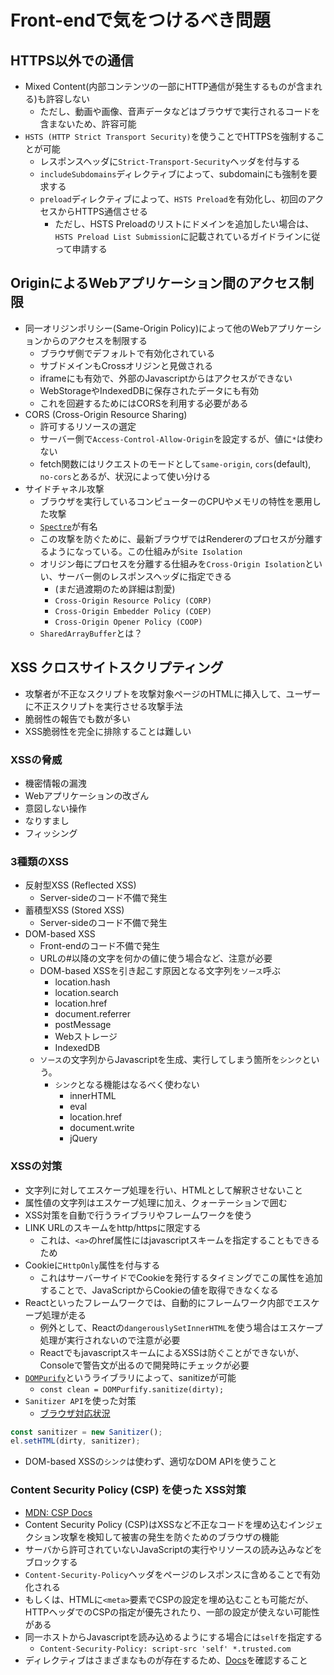 # Front-endで気をつけるべき問題

## HTTPS以外での通信

- Mixed Content(内部コンテンツの一部にHTTP通信が発生するものが含まれる)も許容しない
  - ただし、動画や画像、音声データなどはブラウザで実行されるコードを含まないため、許容可能
- `HSTS (HTTP Strict Transport Security)`を使うことでHTTPSを強制することが可能
  - レスポンスヘッダに`Strict-Transport-Security`ヘッダを付与する
  - `includeSubdomains`ディレクティブによって、subdomainにも強制を要求する
  - `preload`ディレクティブによって、`HSTS Preload`を有効化し、初回のアクセスからHTTPS通信させる
    - ただし、HSTS Preloadのリストにドメインを追加したい場合は、`HSTS Preload List Submission`に記載されているガイドラインに従って申請する

## OriginによるWebアプリケーション間のアクセス制限

- 同一オリジンポリシー(Same-Origin Policy)によって他のWebアプリケーションからのアクセスを制限する
  - ブラウザ側でデフォルトで有効化されている
  - サブドメインもCrossオリジンと見做される
  - iframeにも有効で、外部のJavascriptからはアクセスができない
  - WebStorageやIndexedDBに保存されたデータにも有効
  - これを回避するためにはCORSを利用する必要がある
- CORS (Cross-Origin Resource Sharing)
  - 許可するリソースの選定
  - サーバー側で`Access-Control-Allow-Origin`を設定するが、値に`*`は使わない
  - fetch関数にはリクエストのモードとして`same-origin`, `cors`(default), `no-cors`とあるが、状況によって使い分ける
- サイドチャネル攻撃
  - ブラウザを実行しているコンピューターのCPUやメモリの特性を悪用した攻撃
  - [`Spectre`](https://ja.wikipedia.org/wiki/Spectre)が有名
  - この攻撃を防ぐために、最新ブラウザではRendererのプロセスが分離するようになっている。この仕組みが`Site Isolation`
  - オリジン毎にプロセスを分離する仕組みを`Cross-Origin Isolation`といい、サーバー側のレスポンスヘッダに指定できる
    - (まだ過渡期のため詳細は割愛)
    - `Cross-Origin Resource Policy (CORP)`
    - `Cross-Origin Embedder Policy (COEP)`
    - `Cross-Origin Opener Policy (COOP)`
  - `SharedArrayBuffer`とは？

## XSS クロスサイトスクリプティング

- 攻撃者が不正なスクリプトを攻撃対象ページのHTMLに挿入して、ユーザーに不正スクリプトを実行させる攻撃手法
- 脆弱性の報告でも数が多い
- XSS脆弱性を完全に排除することは難しい

### XSSの脅威

- 機密情報の漏洩
- Webアプリケーションの改ざん
- 意図しない操作
- なりすまし
- フィッシング

### 3種類のXSS

- 反射型XSS (Reflected XSS)
  - Server-sideのコード不備で発生
- 蓄積型XSS (Stored XSS)
  - Server-sideのコード不備で発生
- DOM-based XSS
  - Front-endのコード不備で発生
  - URLの#以降の文字を何かの値に使う場合など、注意が必要
  - DOM-based XSSを引き起こす原因となる文字列を`ソース`呼ぶ
    - location.hash
    - location.search
    - location.href
    - document.referrer
    - postMessage
    - Webストレージ
    - IndexedDB
  - `ソース`の文字列からJavascriptを生成、実行してしまう箇所を`シンク`という。
    - `シンク`となる機能はなるべく使わない
      - innerHTML
      - eval
      - location.href
      - document.write
      - jQuery

### XSSの対策

- 文字列に対してエスケープ処理を行い、HTMLとして解釈させないこと
- 属性値の文字列はエスケープ処理に加え、クォーテーションで囲む
- XSS対策を自動で行うライブラリやフレームワークを使う
- LINK URLのスキームをhttp/httpsに限定する
  - これは、`<a>`のhref属性にはjavascriptスキームを指定することもできるため
- Cookieに`HttpOnly`属性を付与する
  - これはサーバーサイドでCookieを発行するタイミングでこの属性を追加することで、JavaScriptからCookieの値を取得できなくなる
- Reactといったフレームワークでは、自動的にフレームワーク内部でエスケープ処理が走る
  - 例外として、Reactの`dangerouslySetInnerHTML`を使う場合はエスケープ処理が実行されないので注意が必要
  - ReactでもjavascriptスキームによるXSSは防ぐことができないが、Consoleで警告文が出るので開発時にチェックが必要
- [`DOMPurify`](https://github.com/cure53/DOMPurify)というライブラリによって、sanitizeが可能
  - `const clean = DOMPurfify.sanitize(dirty);`
- `Sanitizer API`を使った対策
  - [ブラウザ対応状況](https://caniuse.com/mdn-api_sanitizer)

```js
const sanitizer = new Sanitizer();
el.setHTML(dirty, sanitizer);
```

- DOM-based XSSの`シンク`は使わず、適切なDOM APIを使うこと

### Content Security Policy (CSP) を使った XSS対策

- [MDN: CSP Docs](https://developer.mozilla.org/ja/docs/Web/HTTP/CSP)
- Content Security Policy (CSP)はXSSなど不正なコードを埋め込むインジェクション攻撃を検知して被害の発生を防ぐためのブラウザの機能
- サーバから許可されていないJavaScriptの実行やリソースの読み込みなどをブロックする
- `Content-Security-Policy`ヘッダをページのレスポンスに含めることで有効化される
- もしくは、HTMLに`<meta>`要素でCSPの設定を埋め込むことも可能だが、HTTPヘッダでのCSPの指定が優先されたり、一部の設定が使えない可能性がある
- 同一ホストからJavascriptを読み込めるようにする場合には`self`を指定する
  - `Content-Security-Policy: script-src 'self' *.trusted.com`
- ディレクティブはさまざまなものが存在するため、[Docs](https://developer.mozilla.org/ja/docs/Web/HTTP/CSP)を確認すること
